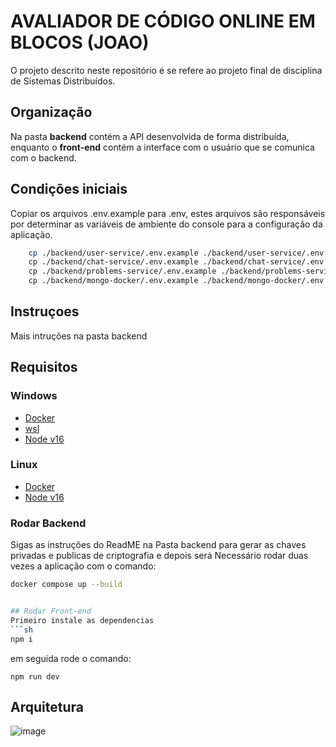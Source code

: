 # AVALIADOR DE CÓDIGO ONLINE EM BLOCOS (JOAO)

O projeto descrito neste repositório é se refere ao projeto final de disciplina de Sistemas Distribuídos.

## Organização
Na pasta **backend** contém a API desenvolvida de forma distribuída, enquanto o **front-end** contém a interface com o usuário que se comunica com o backend. 

## Condições iniciais
Copiar os arquivos .env.example para .env, estes arquivos são responsáveis por determinar as variáveis de ambiente do console para a configuração da aplicação.
```sh
    cp ./backend/user-service/.env.example ./backend/user-service/.env \
    cp ./backend/chat-service/.env.example ./backend/chat-service/.env \
    cp ./backend/problems-service/.env.example ./backend/problems-service/.env \
    cp ./backend/mongo-docker/.env.example ./backend/mongo-docker/.env 
```

## Instruçoes
Mais intruções na pasta backend

## Requisitos
### Windows

- [Docker](https://www.docker.com/get-started/)
- [wsl](https://learn.microsoft.com/pt-br/windows/wsl/install)
- [Node v16](https://nodejs.org/en/blog/release/v16.16.0)
   
### Linux
- [Docker](https://docs.docker.com/engine/install/ubuntu/)
- [Node v16](https://nodejs.org/en/blog/release/v16.16.0)

### Rodar Backend
Sigas as instruções do ReadME na Pasta backend para gerar as chaves privadas e publicas de criptografia e depois será Necessário rodar duas vezes a aplicação com o comando:
```sh
docker compose up --build


## Rodar Front-end
Primeiro instale as dependencias
```sh
npm i
```
em seguida rode o comando:
```
npm run dev
```
## Arquitetura

![image](https://github.com/yureduarte-20/trabalho-sistemas-distribuidos/assets/60445477/0a9b8721-41b3-4ef4-8bc1-b864a4a79a99)
